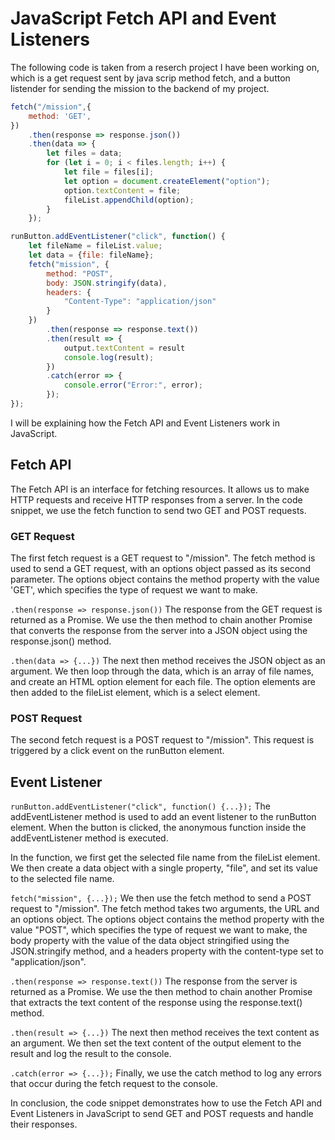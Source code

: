 # JavaScript Fetch API and Event Listeners

The following code is taken from a reserch project I have been working on, which is a get request sent by java scrip method fetch, and a button listender for sending the mission to the backend of my project.

```javascript
fetch("/mission",{
    method: 'GET',
})
    .then(response => response.json())
    .then(data => {
        let files = data;
        for (let i = 0; i < files.length; i++) {
            let file = files[i];
            let option = document.createElement("option");
            option.textContent = file;
            fileList.appendChild(option);
        }
    });

runButton.addEventListener("click", function() {
    let fileName = fileList.value;
    let data = {file: fileName};
    fetch("mission", {
        method: "POST",
        body: JSON.stringify(data),
        headers: {
            "Content-Type": "application/json"
        }
    })
        .then(response => response.text())
        .then(result => {
            output.textContent = result
            console.log(result);
        })
        .catch(error => {
            console.error("Error:", error);
        });
});
```
I will be explaining how the Fetch API and Event Listeners work in JavaScript.

## Fetch API
The Fetch API is an interface for fetching resources. It allows us to make HTTP requests and receive HTTP responses from a server. In the code snippet, we use the fetch function to send two GET and POST requests.

### GET Request
The first fetch request is a GET request to "/mission". The fetch method is used to send a GET request, with an options object passed as its second parameter. The options object contains the method property with the value 'GET', which specifies the type of request we want to make.

`.then(response => response.json())`
The response from the GET request is returned as a Promise. We use the then method to chain another Promise that converts the response from the server into a JSON object using the response.json() method.

`.then(data => {...})`
The next then method receives the JSON object as an argument. We then loop through the data, which is an array of file names, and create an HTML option element for each file. The option elements are then added to the fileList element, which is a select element.

### POST Request
The second fetch request is a POST request to "/mission". This request is triggered by a click event on the runButton element.

## Event Listener

`runButton.addEventListener("click", function() {...});`
The addEventListener method is used to add an event listener to the runButton element. When the button is clicked, the anonymous function inside the addEventListener method is executed.

In the function, we first get the selected file name from the fileList element. We then create a data object with a single property, "file", and set its value to the selected file name.

`fetch("mission", {...});`
We then use the fetch method to send a POST request to "/mission". The fetch method takes two arguments, the URL and an options object. The options object contains the method property with the value "POST", which specifies the type of request we want to make, the body property with the value of the data object stringified using the JSON.stringify method, and a headers property with the content-type set to "application/json".

`.then(response => response.text())`
The response from the server is returned as a Promise. We use the then method to chain another Promise that extracts the text content of the response using the response.text() method.

`.then(result => {...})`
The next then method receives the text content as an argument. We then set the text content of the output element to the result and log the result to the console.

`.catch(error => {...});`
Finally, we use the catch method to log any errors that occur during the fetch request to the console.

In conclusion, the code snippet demonstrates how to use the Fetch API and Event Listeners in JavaScript to send GET and POST requests and handle their responses.
